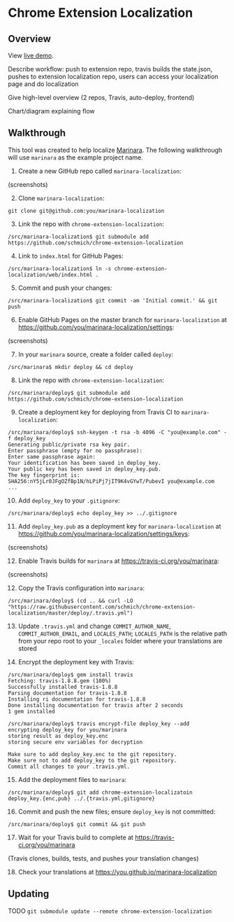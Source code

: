 # Chrome Extension Localization

## Overview

View [live demo](https://schmich.github.io/marinara-localization).

Describe workflow: push to extension repo, travis builds the state.json, pushes to extension localization repo, users can access your localization page and do localization

Give high-level overview (2 repos, Travis, auto-deploy, frontend)

Chart/diagram explaining flow

## Walkthrough

This tool was created to help localize [Marinara](https://github.com/schmich/marinara). The following walkthrough will use `marinara` as the example project name.

1. Create a new GitHub repo called `marinara-localization`:

(screenshots)

2. Clone `marinara-localization`:

```
git clone git@github.com:you/marinara-localization
```

3. Link the repo with `chrome-extension-localization`:

```
/src/marinara-localization$ git submodule add https://github.com/schmich/chrome-extension-localization
```

4. Link to `index.html` for GitHub Pages:

```
/src/marinara-localization$ ln -s chrome-extension-localization/web/index.html .
```

5. Commit and push your changes:

```
/src/marinara-localization$ git commit -am 'Initial commit.' && git push
```

6. Enable GitHub Pages on the master branch for `marinara-localization` at https://github.com/you/marinara-localization/settings:

(screenshots)

7. In your `marinara` source, create a folder called `deploy`:

```
/src/marinara$ mkdir deploy && cd deploy
```

8. Link the repo with `chrome-extension-localization`:

```
/src/marinara/deploy$ git submodule add https://github.com/schmich/chrome-extension-localization
```

9. Create a deployment key for deploying from Travis CI to `marinara-localization`:

```
/src/marinara/deploy$ ssh-keygen -t rsa -b 4096 -C "you@example.com" -f deploy_key
Generating public/private rsa key pair.
Enter passphrase (empty for no passphrase): 
Enter same passphrase again: 
Your identification has been saved in deploy_key.
Your public key has been saved in deploy_key.pub.
The key fingerprint is:
SHA256:nY5jLr0JFgOZfBp1N/hLPiPj7jIT9K4vGYwT/PubevI you@example.com
...
```

10. Add `deploy_key` to your `.gitignore`:

```
/src/marinara/deploy$ echo deploy_key >> ../.gitignore
```

11. Add `deploy_key.pub` as a deployment key for `marinara-localization` at https://github.com/you/marinara-localization/settings/keys:

(screenshots)

12. Enable Travis builds for `marinara` at https://travis-ci.org/you/marinara:

(screenshots)

12. Copy the Travis configuration into `marinara`:

```
/src/marinara/deploy$ (cd .. && curl -LO "https://raw.githubusercontent.com/schmich/chrome-extension-localization/master/deploy/.travis.yml")
```

13. Update `.travis.yml` and change `COMMIT_AUTHOR_NAME`, `COMMIT_AUTHOR_EMAIL`, and `LOCALES_PATH`; `LOCALES_PATH` is the
relative path from your repo root to your `_locales` folder where your translations are stored

14. Encrypt the deployment key with Travis:

```
/src/marinara/deploy$ gem install travis
Fetching: travis-1.8.8.gem (100%)
Successfully installed travis-1.8.8
Parsing documentation for travis-1.8.8
Installing ri documentation for travis-1.8.8
Done installing documentation for travis after 2 seconds
1 gem installed
```

```
/src/marinara/deploy$ travis encrypt-file deploy_key --add
encrypting deploy_key for you/marinara
storing result as deploy_key.enc
storing secure env variables for decryption

Make sure to add deploy_key.enc to the git repository.
Make sure not to add deploy_key to the git repository.
Commit all changes to your .travis.yml.
```

15. Add the deployment files to `marinara`:

```
/src/marinara/deploy$ git add chrome-extension-localizatoin deploy_key.{enc,pub} ../.{travis.yml,gitignore}
```

16. Commit and push the new files; ensure `deploy_key` is not committed:

```
/src/marinara/deploy$ git commit && git push
```

17. Wait for your Travis build to complete at https://travis-ci.org/you/marinara

(Travis clones, builds, tests, and pushes your translation changes)

18. Check your translations at https://you.github.io/marinara-localization

## Updating

TODO `git submodule update --remote chrome-extension-localization`

